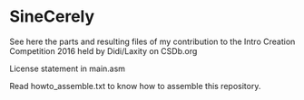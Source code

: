 # SineCerely

See here the parts and resulting files of my contribution to the Intro Creation Competition 2016 held by Didi/Laxity on CSDb.org

License statement in main.asm

Read howto_assemble.txt to know how to assemble this repository.

